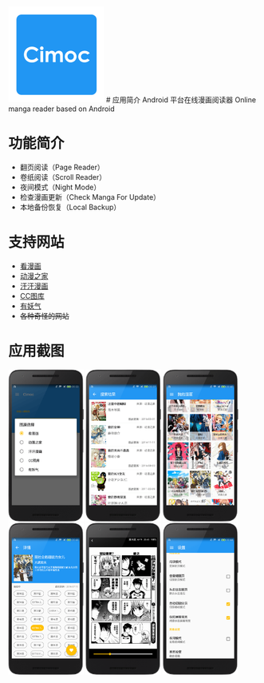 <img src="./screenshot/icon.png">  
# 应用简介
Android 平台在线漫画阅读器
Online manga reader based on Android

# 功能简介
- 翻页阅读（Page Reader）
- 卷纸阅读（Scroll Reader）
- 夜间模式（Night Mode）
- 检查漫画更新（Check Manga For Update）
- 本地备份恢复（Local Backup）

# 支持网站
- [看漫画](http://m.ikanman.com)
- [动漫之家](http://m.dmzj.com)
- [汗汗漫画](http://hhaazz.com)
- [CC图库](http://m.tuku.cc)
- [有妖气](http://www.u17.com)
- ~~各种奇怪的网站~~

# 应用截图
<img src="./screenshot/01.png" width="30%" height="30%">
<img src="./screenshot/02.png" width="30%" height="30%">
<img src="./screenshot/03.png" width="30%" height="30%">
<img src="./screenshot/04.png" width="30%" height="30%">
<img src="./screenshot/05.png" width="30%" height="30%">
<img src="./screenshot/06.png" width="30%" height="30%">